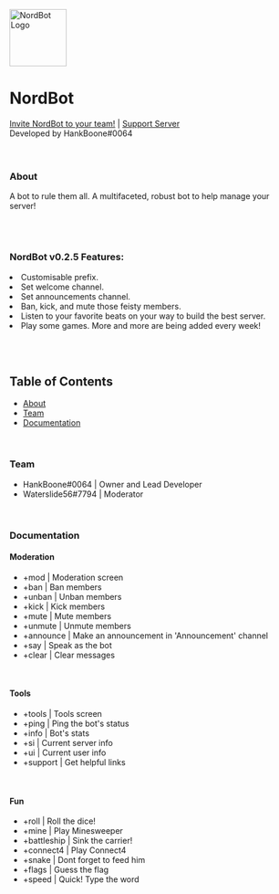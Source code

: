 <img src="https://cdn.discordapp.com/attachments/793945559647649802/795132655170486283/Nord1.png" width="100px" alt="NordBot Logo"><h1>NordBot</h1>

<a href='https://discord.com/oauth2/authorize?client_id=794099208411283457&scope=bot&permissions=1946152543'>Invite NordBot to your team!</a> | 
<a href='https://discord.gg/mmbGNPUtAk'>Support Server</a>
<br>Developed by HankBoone#0064
<br></br>
<br>
<h3>About</h3>
<p>A bot to rule them all. A multifaceted, robust bot to help manage your server!</p>
<br>
<br>
<h3>NordBot v0.2.5 Features:</h3>
<li>Customisable prefix.</li>
<li>Set welcome channel.</li>
<li>Set announcements channel.</li>
<li>Ban, kick, and mute those feisty members.</li>
<li>Listen to your favorite beats on your way to build the best server.</li>
<li>Play some games. More and more are being added every week!</li>

<br></br>
<h2>Table of Contents</h2>
<ul>
  <li><a href="https://github.com/HankBoone/nordbot.xyz#About">About</a></li>
  <li><a href="https://github.com/HankBoone/nordbot.xyz#Team">Team</a></li>
  <li><a href="https://github.com/HankBoone/nordbot.xyz#Documentation">Documentation</a></li>
</ul>

<br>
<h3>Team</h3>
<ul>
  <li>HankBoone#0064  |  Owner and Lead Developer</li>
  <li>Waterslide56#7794  |  Moderator</li>
  </ul>

<br>
<h3>Documentation</h3>
<h4>Moderation</h4>
<ul>
  <li>+mod  |  Moderation screen</li>
  <li>+ban  |  Ban members</li>
  <li>+unban  |  Unban members</li>
  <li>+kick  |  Kick members</li>
  <li>+mute  |  Mute members</li>
  <li>+unmute  | Unmute members</li>
  <li>+announce  |  Make an announcement in 'Announcement' channel</li>
  <li>+say  |  Speak as the bot</li>
  <li>+clear  |  Clear messages</li>
  </ul>
  
<br>
<h4>Tools</h4>
<ul>
  <li>+tools  |  Tools screen</li>
  <li>+ping  |  Ping the bot's status</li>
  <li>+info  |  Bot's stats</li>
  <li>+si  |  Current server info</li>
  <li>+ui  |  Current user info</li>
  <li>+support  |  Get helpful links</li>
  </ul>
  
<br>
<h4>Fun</h4>
<ul>
  <li>+roll  |  Roll the dice!</li>
  <li>+mine  |  Play Minesweeper</li>
  <li>+battleship  |  Sink the carrier!</li>
  <li>+connect4  |  Play Connect4</li>
  <li>+snake  |  Dont forget to feed him</li>
  <li>+flags  |  Guess the flag</li>
  <li>+speed  |  Quick! Type the word</li>
  </ul>
